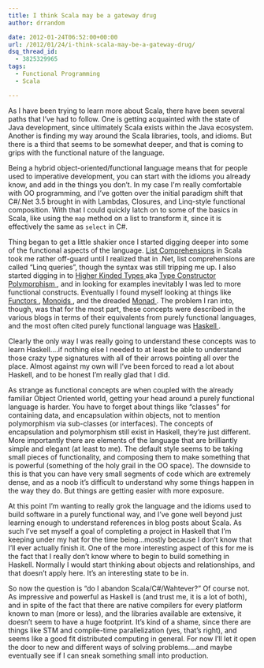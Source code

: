 ```yaml
---
title: I think Scala may be a gateway drug
author: drrandom

date: 2012-01-24T06:52:00+00:00
url: /2012/01/24/i-think-scala-may-be-a-gateway-drug/
dsq_thread_id:
  - 3825329965
tags:
  - Functional Programming
  - Scala

---
```

As I have been trying to learn more about Scala, there have been several paths that I’ve had to follow.  One is getting acquainted with the state of Java development, since ultimately Scala exists within the Java ecosystem.  Another is finding my way around the Scala libraries, tools, and idioms.  But there is a third that seems to be somewhat deeper, and that is coming to grips with the functional nature of the language.

Being a hybrid object-oriented/functional language means that for people used to imperative development, you can start with the idioms you already know, and add in the things you don’t.  In my case I'm really comfortable with OO programming, and I’ve gotten over the initial paradigm shift that C#/.Net 3.5 brought in with Lambdas, Closures, and Linq-style functional composition.  With that I could quickly latch on to some of the basics in Scala, like using the `map` method on a list to transform it, since it is effectively the same as `select` in C#.

Thing began to get a little shakier once I started digging deeper into some of the functional aspects of the language.  [List Comprehensions](1) in Scala took me rather off-guard until I realized that in .Net, list comprehensions are called “Linq queries”, though the syntax was still tripping me up.  I also started digging in to [Higher Kinded Types ](2) aka [Type Constructor Polymorphism ](3), and in looking for examples inevitably I was led to more functional constructs.  Eventually I found myself looking at things like [Functors ](4), [Monoids ](5), and the dreaded [Monad ](6). The problem I ran into, though, was that for the most part, these concepts were described in the various blogs in terms of their equivalents from purely functional languages, and the most often cited purely functional language was [Haskell ](8). 

Clearly the only way I was really going to understand these concepts was to learn Haskell….if nothing else I needed to at least be able to understand those crazy type signatures with all of their arrows pointing all over the place. Almost against my own will I’ve been forced to read a lot about Haskell, and to be honest I’m really glad that I did.

As strange as functional concepts are when coupled with the already familiar Object Oriented world, getting your head around a purely functional language is harder.  You have to forget about things like “classes” for containing data, and encapsulation within objects, not to mention polymorphism via sub-classes (or interfaces).  The concepts of encapsulation and polymorphism still exist in Haskell, they’re just different.  More importantly there are elements of the language that are brilliantly simple and elegant (at least to me).  The default style seems to be taking small pieces of functionality, and composing them to make something that is powerful (something of the holy grail in the OO space).  The downside to this is that you can have very small segments of code which are extremely dense, and as a noob it’s difficult to understand why some things happen in the way they do.  But things are getting easier with more exposure.

At this point I’m wanting to really grok the language and the idioms used to build software in a purely functional way, and I’ve gone well beyond just learning enough to understand references in blog posts about Scala.  As such I’ve set myself a goal of completing a project in Haskell that I’m keeping under my hat for the time being…mostly because I don’t know that I’ll ever actually finish it.  One of the more interesting aspect of this for me is the fact that I really don’t know where to begin to build something in Haskell.  Normally I would start thinking about objects and relationships, and that doesn’t apply here.  It’s an interesting state to be in.

So now the question is “do I abandon Scala/C#/Wahtever?”  Of course not.  As impressive and powerful as Haskell is (and trust me, it is a lot of both), and in spite of the fact that there are native compilers for every platform known to man (more or less), and the libraries available are extensive, it doesn’t seem to have a huge footprint.  It’s kind of a shame, since there are things like STM and compile-time parallelization (yes, that’s right), and seems like a good fit distributed computing in general.  For now I’ll let it open the door to new and different ways of solving problems….and maybe eventually see if I can sneak something small into production.

 [1]: http://en.wikipedia.org/wiki/List_comprehension
 [2]: http://en.wikipedia.org/wiki/Kind_(type_theory)
 [3]: http://en.wikipedia.org/wiki/Type_theory#Type_polymorphism
 [4]: http://en.wikipedia.org/wiki/Functors
 [5]: http://en.wikipedia.org/wiki/Monoid
 [6]: http://en.wikipedia.org/wiki/Monad_(functional_programming)
 [7]: http://www.haskell.org/haskellwiki/Haskell